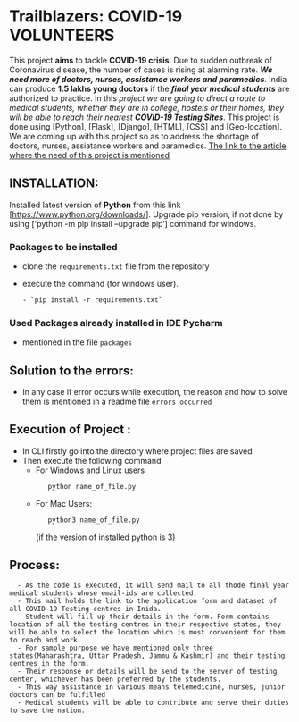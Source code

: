 # Trailblazers: COVID-19 VOLUNTEERS
This project **aims** to tackle **COVID-19 crisis**. Due to sudden outbreak of Coronavirus disease, the number of cases is rising at alarming rate. ***We need more of doctors, nurses, assistance workers and paramedics***. India can produce **1.5 lakhs young doctors** if the ***final year medical students*** are authorized to practice. In this *project we are going to direct a route to medical students, whether they are in college, hostels or their homes, they will be able to reach their nearest **COVID-19 Testing Sites***. This project is done using [Python], [Flask], [Django], [HTML], [CSS] and [Geo-location]. We are coming up with this project so as to address the shortage of doctors, nurses, assiatance workers and paramedics. 
[The link to the article where the need of this project is mentioned](https://economictimes.indiatimes.com/industry/healthcare/biotech/healthcare/how-mci-can-save-the-country-tough-covid-19-battle-can-only-be-won-by-our-young-doctors-and-nurses/articleshow/74822637.cms?from=mdr)


## INSTALLATION: 
Installed latest version of **Python** from this link [https://www.python.org/downloads/]. Upgrade pip version, if not done by using ['python -m pip install –upgrade pip’] command for windows.
### Packages to be installed
 - clone the `requirements.txt` file from the repository
 
 - execute the command (for windows user).
      ```html
    - `pip install -r requirements.txt` 
      ````
       
 ### Used Packages already installed in IDE **Pycharm** 
  - mentioned in the file `packages`
  
 ## Solution to the errors:
  - In any case if error occurs while execution, the reason and how to solve them is mentioned in a readme file `errors occurred` 
  
 ## Execution of Project :
   - In CLI firstly go into the directory where project files are saved 
   - Then execute the following command
      -  For Windows and Linux users
           ```python
              python name_of_file.py
           ````
      - For Mac Users:
          ```python
             python3 name_of_file.py
          ````
          (if the version of installed python is 3)
  ## Process:
      - As the code is executed, it will send mail to all thode final year medical students whose email-ids are collected.
      - This mail holds the link to the application form and dataset of all COVID-19 Testing-centres in Inida.
      - Student will fill up their details in the form. Form contains location of all the testing centres in their respective states, they will be able to select the location which is most convenient for them to reach and work.
      - For sample purpose we have mentioned only three states(Maharashtra, Uttar Pradesh, Jammu & Kashmir) and their testing centres in the form. 
      - Their response or details will be send to the server of testing center, whichever has been preferred by the students.
      - This way assistance in various means telemedicine, nurses, junior doctors can be fulfilled
      - Medical students will be able to contribute and serve their duties to save the nation.
